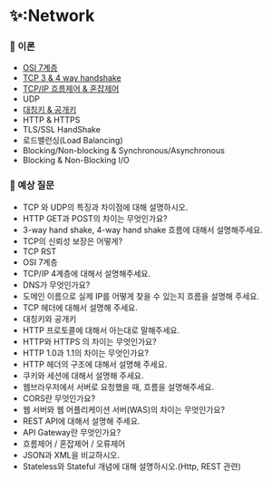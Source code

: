 # ✨:Network

### 📌 이론
- [OSI 7계층](https://github.com/SeoYeonBae/CS_study/blob/main/Network/OSI%207%EA%B3%84%EC%B8%B5.md)
- [TCP 3 & 4 way handshake](https://github.com/SeoYeonBae/CS_study/blob/main/Network/TCP%203%20%26%204%20way%20handshake.md)
- [TCP/IP 흐름제어 & 혼잡제어](https://github.com/SeoYeonBae/CS_study/blob/main/Network/TCP%20IP%20%ED%9D%90%EB%A6%84%EC%A0%9C%EC%96%B4%20%26%20%ED%98%BC%EC%9E%A1%EC%A0%9C%EC%96%B4.md)
- UDP
- [대칭키 & 공개키](https://github.com/SeoYeonBae/CS_study/blob/main/Network/%EB%8C%80%EC%B9%AD%ED%82%A4%20%26%20%EA%B3%B5%EA%B0%9C%ED%82%A4.md)
- HTTP & HTTPS
- TLS/SSL HandShake
- 로드밸런싱(Load Balancing)
- Blocking/Non-blocking & Synchronous/Asynchronous
- Blocking & Non-Blocking I/O

### 📌 예상 질문
- TCP 와 UDP의 특징과 차이점에 대해 설명하시오.
- HTTP GET과 POST의 차이는 무엇인가요?
- 3-way hand shake, 4-way hand shake 흐름에 대해서 설명해주세요.
- TCP의 신뢰성 보장은 어떻게?
- TCP RST
- OSI 7계층
- TCP/IP 4계층에 대해서 설명해주세요.
- DNS가 무엇인가요?
- 도메인 이름으로 실제 IP를 어떻게 찾을 수 있는지 흐름을 설명해 주세요.
- TCP 헤더에 대해서 설명해 주세요.
- 대칭키와 공개키
- HTTP 프로토콜에 대해서 아는대로 말해주세요.
- HTTP와 HTTPS 의 차이는 무엇인가요?
- HTTP 1.0과 1.1의 차이는 무엇인가요?
- HTTP 헤더의 구조에 대해서 설명해 주세요.
- 쿠키와 세션에 대해서 설명해 주세요.
- 웹브라우저에서 서버로 요청했을 때, 흐름을 설명해주세요.
- CORS란 무엇인가요?
- 웹 서버와 웹 어플리케이션 서버(WAS)의 차이는 무엇인가요?
- REST API에 대해서 설명해 주세요.
- API Gateway란 무엇인가요?
- 흐름제어 / 혼잡제어 / 오류제어
- JSON과 XML을 비교하시오.
- Stateless와 Stateful 개념에 대해 설명하시오.(Http, REST 관련)
